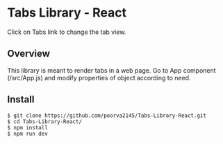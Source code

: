 # Tabs Library - React

Click on Tabs link to change the tab view.

## Overview

This library is meant to render tabs in a web page.
Go to App component (/src/App.js) and modify properties of object according to need.

## Install

    $ git clone https://github.com/poorva2145/Tabs-Library-React.git
    $ cd Tabs-Library-React/
    $ npm install
    $ npm run dev
